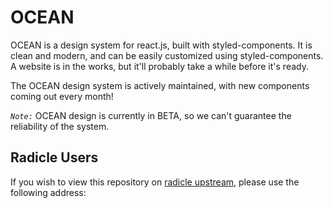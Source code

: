 # OCEAN
OCEAN is a design system for react.js, built with styled-components. It is clean and modern, and can be easily customized using styled-components. A website is in the works, but it'll probably take a while before it's ready.

The OCEAN design system is actively maintained, with new components coming out every month!

*`Note:`* OCEAN design is currently in BETA, so we can't guarantee the reliability of the system.

## Radicle Users
If you wish to view this repository on [radicle upstream](https://radicle.xyz/), please use the following address: